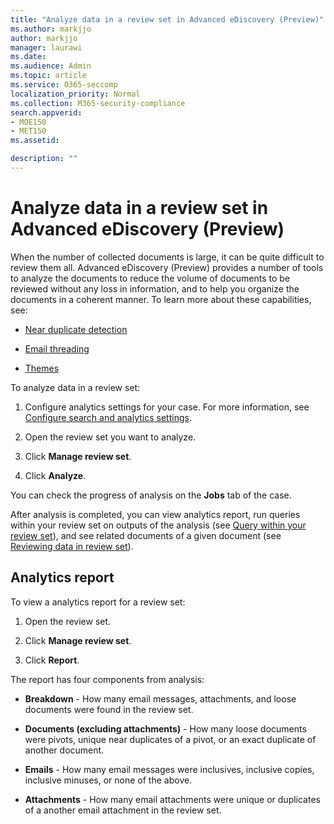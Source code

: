 ```yaml
---
title: "Analyze data in a review set in Advanced eDiscovery (Preview)"
ms.author: markjjo
author: markjjo
manager: laurawi
ms.date: 
ms.audience: Admin
ms.topic: article
ms.service: O365-seccomp
localization_priority: Normal
ms.collection: M365-security-compliance 
search.appverid: 
- MOE150
- MET150
ms.assetid: 

description: ""
---
```


# Analyze data in a review set in Advanced eDiscovery (Preview)

When the number of collected documents is large, it can be quite difficult to review them all. Advanced eDiscovery (Preview) provides a number of tools to analyze the documents to reduce the volume of documents to be reviewed without any loss in information, and to help you organize the documents in a coherent manner. To learn more about these capabilities, see:

- [Near duplicate detection](near-duplicates.md)

- [Email threading](email-threading.md)

- [Themes](themes.md)

To analyze data in a review set:

1. Configure analytics settings for your case. For more information, see [Configure search and analytics settings](configure-search-analytics-settings.md).

2. Open the review set you want to analyze.

3. Click **Manage review set**.

4. Click **Analyze**.

You can check the progress of analysis on the **Jobs** tab of the case.

 After analysis is completed, you can view analytics report, run queries within your review set on outputs of the analysis (see [Query within your review set](review-set-search.md)), and see related documents of a given document (see [Reviewing data in review set](reviewing-data-in-review-set.md)).

## Analytics report

To view a analytics report for a review set:

1. Open the review set.

2. Click **Manage review set**.

3. Click **Report**.

The report has four components from analysis:

- **Breakdown** - How many email messages, attachments, and loose documents were found in the review set.

- **Documents (excluding attachments)** - How many loose documents were pivots, unique near duplicates of a pivot, or an exact duplicate of another document.

- **Emails** - How many email messages were inclusives, inclusive copies, inclusive minuses, or none of the above.

- **Attachments** - How many email attachments were unique or duplicates of a another email attachment in the review set.